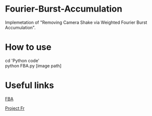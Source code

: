 # Fourier-Burst-Accumulation
Implemetation of "Removing Camera Shake via Weighted Fourier Burst Accumulation".

# How to use
cd 'Python code'<br>
python FBA.py [image path]

# Useful links
[FBA](http://ieeexplore.ieee.org/stamp/stamp.jsp?arnumber=7120097)

[Project Fr](http://w3.mi.parisdescartes.fr/%7Ejdelon/enseignement/cours_image_m2/projet_deconvolution.html)
